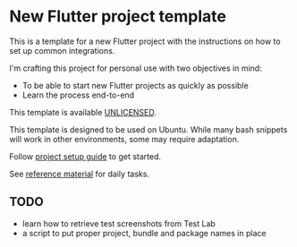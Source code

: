 # New Flutter project template

This is a template for a new Flutter project with the instructions on how to set up common integrations.

I'm crafting this project for personal use with two objectives in mind:

* To be able to start new Flutter projects as quickly as possible
* Learn the process end-to-end

This template is available [UNLICENSED](LICENSE).

This template is designed to be used on Ubuntu.
While many bash snippets will work in other environments, some may require adaptation.

Follow [project setup guide](readme-setup.md) to get started.

See [reference material](readme-reference.md) for daily tasks.

## TODO

* learn how to retrieve test screenshots from Test Lab
* a script to put proper project, bundle and package names in place
